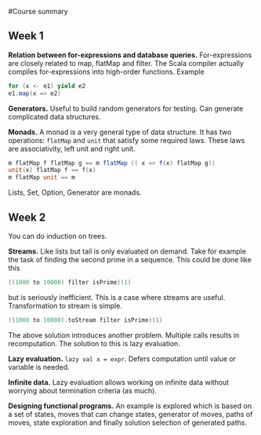 #Course summary

## Week 1

**Relation between for-expressions and database queries.** For-expressions are closely related to map, flatMap and filter. The Scala compiler actually compiles for-expressions into high-order functions. Example
```Scala
for (x <- e1) yield e2
e1.map(x => e2)
```

**Generators.** Useful to build random generators for testing. Can generate complicated data structures.

**Monads.** A monad is a very general type of data structure. It has two operations: ```flatMap``` and ```unit``` that satisfy some required laws. These laws are associativity, left unit and right unit. 
```Scala
m flatMap f flatMap g == m flatMap (( x => f(x) flatMap g))
unit(x) flatMap f == f(x)
m flatMap unit == m
```
Lists, Set, Option, Generator are monads.

## Week 2

You can do induction on trees.

**Streams.** Like lists but tail is only evaluated on demand.
Take for example the task of finding the second prime in a sequence. This could be done like this
```Scala
((1000 to 10000) filter isPrime)(1)
```
but is seriously inefficient. This is a case where streams are useful.  Transformation to stream is simple.
```Scala
((1000 to 10000).toStream filter isPrime)(1)
```
The above solution introduces another problem. Multiple calls results in recomputation. The solution to this is lazy evaluation.

**Lazy evaluation.** ```lazy val x = expr```. Defers computation until value or variable is needed.

**Infinite data.** Lazy evaluation allows working on infinite data without worrying about termination criteria (as much). 

**Designing functional programs.** An example is explored which is based on a set of states, moves that can change states, generator of moves, paths of moves, state exploration and finally solution selection of generated paths.

